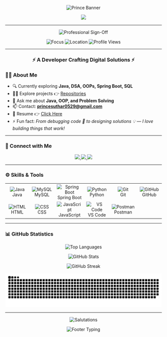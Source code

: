 <!-- 🤖 Futuristic & Animated GitHub Profile README for Prince Suthar -->

<!-- ⚡ Cyber Futuristic Banner -->
<p align="center">
  <img alt="Prince Banner"
    src="https://capsule-render.vercel.app/api?type=waving&height=250&section=header&text=🚀%20Prince%20Suthar%20🚀&fontSize=50&fontAlignY=35&color=0:FF1177,50:00E5FF,100:00FFCC&fontColor=FFFFFF&animation=twinkling&desc=⚡+Software+Developer+in+the+Making+⚡&descAlignY=60&descSize=22"/>
</p>

<!-- Typing Animated Sub-Banner -->
<p align="center">
  <img src="https://readme-typing-svg.herokuapp.com?font=Orbitron&weight=700&size=26&duration=2500&pause=1000&color=00F9FF&center=true&vCenter=true&width=1000&lines=💻+Building+Logic+,+Creating+Impact;🤖+Java+,+DSA+,+OOP+Enthusiast;🌍+From+India+to+the+World;🚀+Keep+Learning+,+Keep+Growing!" />
</p>

---

<p align="center">
  <img src="https://readme-typing-svg.herokuapp.com?font=Orbitron&weight=700&size=28&duration=2800&pause=1000&multiline=true&color=00F9FF&center=true&vCenter=true&width=1000&lines=🙏+Namaste+,+Welcome+to+Prince's+World+of+Code;🚀+Design+.+Develop+.+Deploy;💡+Turning+Ideas+into+Reality;⚙️+Java+Developer+Mode:+ON;🌏+From+India+to+Infinity;✨+Keep+Learning+,+Keep+Building" alt="Professional Sign-Off">
</p>

<p align="center">
  <img src="https://img.shields.io/badge/Focus-Software%20Development-00E5FF?style=for-the-badge&logo=java&logoColor=black" alt="Focus">
  <img src="https://img.shields.io/badge/Location-Gujarat, India-FF1177?style=for-the-badge&logo=google-maps&logoColor=white" alt="Location">
  <img src="https://komarev.com/ghpvc/?username=prince0529x&label=Profile%20Scans&color=00E5FF&style=flat" alt="Profile Views" />
</p>

---

<h3 align="center">⚡ A Developer Crafting Digital Solutions ⚡</h3>

### 🧑‍💻 About Me
- 🔍 Currently exploring **Java, DSA, OOPs, Spring Boot, SQL**
- 👨‍💻 Explore projects 👉 <a href="https://github.com/prince0529x?tab=repositories">Repositories</a>
- 💬 Ask me about **Java, OOP, and Problem Solving**
- 📫 Contact: **princesuthar0529@gmail.com**
- 📄 Resume 👉 <a href="https://drive.google.com/" target="_blank">Click Here</a>
- ⚡ Fun fact: *From debugging code 🧠 to designing solutions 💡 — I love building things that work!*

---

### 🔗 Connect with Me
<p align="center">
  <a href="https://www.linkedin.com/in/prince-suthar" target="_blank">
    <img src="https://img.shields.io/badge/LinkedIn-00E5FF?style=for-the-badge&logo=linkedin&logoColor=black" />
  </a>
  <a href="https://www.instagram.com/prince.0529x/" target="_blank">
    <img src="https://img.shields.io/badge/Instagram-FF1177?style=for-the-badge&logo=instagram&logoColor=white" />
  </a>
  <a href="mailto:princesuthar0529@gmail.com" target="_blank">
    <img src="https://img.shields.io/badge/Email-222222?style=for-the-badge&logo=gmail&logoColor=red" />
  </a>
</p>

---

### ⚙️ Skills & Tools

<table align="center">
  <tr>
    <td align="center" width="96">
      <img src="https://skillicons.dev/icons?i=java" width="48" height="48" alt="Java"/><br>Java
    </td>
    <td align="center" width="96">
      <img src="https://skillicons.dev/icons?i=mysql" width="48" height="48" alt="MySQL"/><br>MySQL
    </td>
    <td align="center" width="96">
      <img src="https://skillicons.dev/icons?i=spring" width="48" height="48" alt="Spring Boot"/><br>Spring Boot
    </td>
    <td align="center" width="96">
      <img src="https://skillicons.dev/icons?i=python" width="48" height="48" alt="Python"/><br>Python
    </td>
    <td align="center" width="96">
      <img src="https://skillicons.dev/icons?i=git" width="48" height="48" alt="Git"/><br>Git
    </td>
    <td align="center" width="96">
      <img src="https://skillicons.dev/icons?i=github" width="48" height="48" alt="GitHub"/><br>GitHub
    </td>
  </tr>
  <tr>
    <td align="center" width="96">
      <img src="https://skillicons.dev/icons?i=html" width="48" height="48" alt="HTML"/><br>HTML
    </td>
    <td align="center" width="96">
      <img src="https://skillicons.dev/icons?i=css" width="48" height="48" alt="CSS"/><br>CSS
    </td>
    <td align="center" width="96">
      <img src="https://skillicons.dev/icons?i=javascript" width="48" height="48" alt="JavaScript"/><br>JavaScript
    </td>
    <td align="center" width="96">
      <img src="https://skillicons.dev/icons?i=vscode" width="48" height="48" alt="VS Code"/><br>VS Code
    </td>
    <td align="center" width="96">
      <img src="https://skillicons.dev/icons?i=postman" width="48" height="48" alt="Postman"/><br>Postman
    </td>
  </tr>
</table>

---

### 📊 GitHub Statistics
<p align="center">
  <img src="https://github-readme-stats.vercel.app/api/top-langs?username=prince0529x&show_icons=true&locale=en&layout=compact&theme=tokyonight&hide_border=true&bg_color=0d1117&title_color=00E5FF&icon_color=FF1177" alt="Top Languages" />
</p>
<p align="center">
  <img src="https://github-readme-stats.vercel.app/api?username=prince0529x&show_icons=true&locale=en&theme=tokyonight&hide_border=true&bg_color=0d1117&title_color=00E5FF&icon_color=FF1177" alt="GitHub Stats" />
</p>
<p align="center">
  <img src="https://github-readme-streak-stats.herokuapp.com/?user=prince0529x&theme=tokyonight&hide_border=true&background=0d1117&ring=FF1177&fire=00E5FF&currStreakLabel=00E5FF" alt="GitHub Streak" />
</p>

<!-- Cyber Snake -->
<p align="center">
  <img src="https://raw.githubusercontent.com/platane/snk/output/github-contribution-grid-snake.svg" alt="Snake Animation" />
</p>

---

<!-- ✨ Elegant Cyber Salutations -->
<div align="center">
  <img src="https://readme-typing-svg.herokuapp.com?font=Orbitron&weight=700&size=28&duration=2500&pause=1000&color=FF1177,00E5FF,00FFCC&center=true&vCenter=true&width=1000&lines=🙏+Namaste!;👋+Hello!;🇫🇷+Bonjour!;🇪🇸+Hola!;🙌+नमस्ते!;🌍+Greetings+from+Prince's+Code+World!" alt="Salutations">
</div>

<!-- ⚡ Futuristic Footer -->
<p align="center">
  <img src="https://readme-typing-svg.herokuapp.com?font=Share+Tech+Mono&weight=700&size=24&duration=2800&pause=1000&color=FF1177&center=true&vCenter=true&width=1000&lines=⭐+Thanks+for+visiting+my+profile!;🚀+Let's+Collaborate+and+Innovate;💡+Build.+Learn.+Deploy.;😊+Keep+Learning,+Keep+Smiling!" alt="Footer Typing">
</p>
